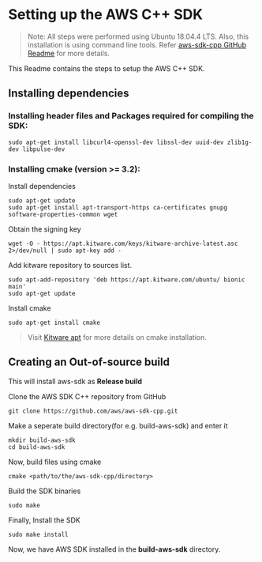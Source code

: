 # Setting up the AWS C++ SDK

> Note: All steps were performed using Ubuntu 18.04.4 LTS.
> Also, this installation is using command line tools.
> Refer [aws-sdk-cpp GitHub Readme](https://github.com/aws/aws-sdk-cpp/blob/master/README.md) for more details.

This Readme contains the steps to setup the AWS C++ SDK.

## Installing dependencies

### Installing header files and Packages required for compiling the SDK:

```
sudo apt-get install libcurl4-openssl-dev libssl-dev uuid-dev zlib1g-dev libpulse-dev
```

### Installing **cmake** (version >= 3.2):

Install dependencies

```
sudo apt-get update
sudo apt-get install apt-transport-https ca-certificates gnupg software-properties-common wget
```

Obtain the signing key

```
wget -O - https://apt.kitware.com/keys/kitware-archive-latest.asc 2>/dev/null | sudo apt-key add -
```

Add kitware repository to sources list.

```
sudo apt-add-repository 'deb https://apt.kitware.com/ubuntu/ bionic main'
sudo apt-get update
```

Install cmake

```
sudo apt-get install cmake
```

> Visit [Kitware apt](https://apt.kitware.com/) for more details on cmake installation.

## Creating an Out-of-source build

This will install aws-sdk as **Release build**

Clone the AWS SDK C++ repository from GitHub

```
git clone https://github.com/aws/aws-sdk-cpp.git
```

Make a seperate build directory(for e.g. build-aws-sdk) and enter it

```
mkdir build-aws-sdk
cd build-aws-sdk
```

Now, build files using cmake

```
cmake <path/to/the/aws-sdk-cpp/directory>
```

Build the SDK binaries
```
sudo make
```

Finally, Install the SDK 
```
sudo make install
```
Now, we have AWS SDK installed in the **build-aws-sdk** directory.
